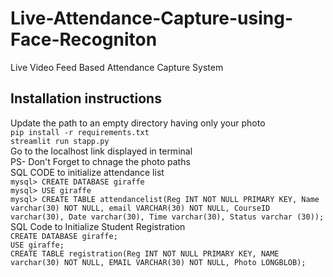 # Live-Attendance-Capture-using-Face-Recogniton
Live Video Feed Based Attendance Capture System
## Installation instructions
Update the path to an empty directory having only your photo<br>
`pip install -r requirements.txt`<br>
`streamlit run stapp.py`<br>
Go to the localhost link displayed in terminal<br>
PS- Don't Forget to chnage the photo paths<br>
SQL CODE to initialize attendance list<br>
`mysql> CREATE DATABASE giraffe`<br>
`mysql> USE giraffe`<br>
`mysql> CREATE TABLE attendancelist(Reg INT NOT NULL PRIMARY KEY, Name varchar(30) NOT NULL,
email VARCHAR(30) NOT NULL, CourseID varchar(30), Date varchar(30), Time varchar(30),
Status varchar (30));`<br>
SQL Code to Initialize Student Registration <br>
`CREATE DATABASE giraffe;`<br>
`USE giraffe;`<br>
 `CREATE TABLE registration(Reg INT NOT NULL PRIMARY KEY, NAME varchar(30) NOT NULL, EMAIL VARCHAR(30) NOT NULL, Photo LONGBLOB);`



